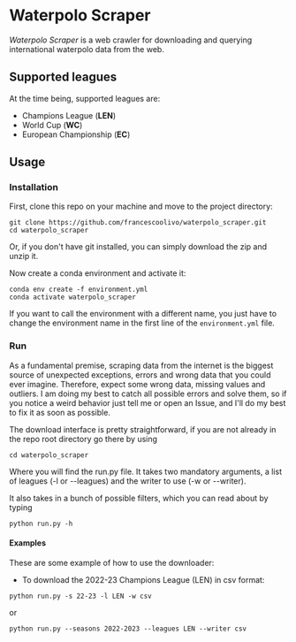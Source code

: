 # Waterpolo Scraper

_Waterpolo Scraper_ is a web crawler for downloading and querying international waterpolo data from the web.

## Supported leagues
At the time being, supported leagues are:
- Champions League (**LEN**)
- World Cup (**WC**)
- European Championship (**EC**)

## Usage

### Installation

First, clone this repo on your machine and move to the project directory:
```shell
git clone https://github.com/francescoolivo/waterpolo_scraper.git
cd waterpolo_scraper
```

Or, if you don't have git installed, you can simply download the zip and unzip it.

Now create a conda environment and activate it:
```shell
conda env create -f environment.yml
conda activate waterpolo_scraper
```

If you want to call the environment with a different name, you just have to change the environment name in the first line of the `environment.yml` file.

### Run

As a fundamental premise, scraping data from the internet is the biggest source of unexpected exceptions, errors and wrong data that you could ever imagine.
Therefore, expect some wrong data, missing values and outliers. I am doing my best to catch all possible errors and solve them, so if you notice a weird behavior just tell me or open an Issue, and I'll do my best to fix it as soon as possible.

The download interface is pretty straightforward, if you are not already in the repo root directory go there by using

```shell
cd waterpolo_scraper
```

Where you will find the run.py file. It takes two mandatory arguments, a list of leagues (-l or --leagues) and the writer to use (-w or --writer).

It also takes in a bunch of possible filters, which you can read about by typing

```shell
python run.py -h
```

#### Examples

These are some example of how to use the downloader:

- To download the 2022-23 Champions League (LEN) in csv format:
```shell
python run.py -s 22-23 -l LEN -w csv
```
or
```shell
python run.py --seasons 2022-2023 --leagues LEN --writer csv
```

